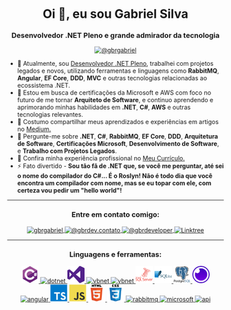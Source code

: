 <h1 align="center">Oi 👋, eu sou Gabriel Silva</h1>
<h3 align="center">Desenvolvedor .NET Pleno e grande admirador da tecnologia</h3>
<p align="center"> 
  <a href="https://www.linkedin.com/in/gbrgabriel/" target="_blank">
    <img src="https://img.shields.io/badge/LinkedIn-%40gbrgabriel-blue?logo=linkedin&style=for-the-badge" alt="@gbrgabriel" />
  </a> 
</p>


- 🔭 Atualmente, sou [Desenvolvedor .NET Pleno](https://www.linkedin.com/in/gbrgabriel/), trabalhei com projetos legados e novos, utilizando ferramentas e linguagens como **RabbitMQ**, **Angular**, **EF Core**, **DDD**, **MVC** e outras tecnologias relacionadas ao ecossistema .NET.
- 🌱 Estou em busca de certificações da Microsoft e AWS com foco no futuro de me tornar **Arquiteto de Software**, e continuo aprendendo e aprimorando minhas habilidades em **.NET**, **C#**, **AWS** e outras tecnologias relevantes.
- 📝 Costumo compartilhar meus aprendizados e experiências em artigos no <a href="https://medium.com/@gbrdev.contato" target="blank">Medium.</a>
- 💬 Pergunte-me sobre **.NET**, **C#**, **RabbitMQ**, **EF Core**, **DDD**, **Arquitetura de Software**, **Certificações Microsoft**, **Desenvolvimento de Software**, e **Trabalho com Projetos Legados**.
- 📄 Confira minha experiência profissional no <a href="https://drive.google.com/file/d/1wR7ahuUWnfsoxCgDXWPpqD0mPagCBjBt/view?usp=sharing" target="_blank"> Meu Currículo.</a>
-  ⚡ Fato divertido - **Sou tão fã de .NET que, se você me perguntar, até sei o nome do compilador do C#... É o Roslyn! Não é todo dia que você encontra um compilador com nome, mas se eu topar com ele, com certeza vou pedir um "hello world"!**
---

<h3 align="center">Entre em contato comigo:</h3>
<p align="center">
  <a href="https://linkedin.com/in/gbrgabriel/" target="_blank">
    <img align="center" src="https://raw.githubusercontent.com/rahuldkjain/github-profile-readme-generator/master/src/images/icons/Social/linked-in-alt.svg" alt="gbrgabriel" height="30" width="40" />
  </a>
  <a href="https://medium.com/@gbrdev.contato" target="_blank">
    <img align="center" src="https://raw.githubusercontent.com/rahuldkjain/github-profile-readme-generator/master/src/images/icons/Social/medium.svg" alt="@gbrdev.contato" height="30" width="40" />
  </a>
  <a href="https://github.com/gbrdeveloper" target="_blank">
    <img align="center" src="https://raw.githubusercontent.com/rahuldkjain/github-profile-readme-generator/master/src/images/icons/Social/github.svg" alt="@gbrdeveloper" height="30" width="40" />
  </a>
  <a href="https://linktr.ee/gbrGabriel" target="_blank">
    <img align="center" src="https://uxwing.com/wp-content/themes/uxwing/download/brands-and-social-media/linktree-logo-icon.png" alt="Linktree" height="30" width="40" />
  </a>
</p>

</p>

---

<h3 align="center">Linguagens e ferramentas:</h3>
<p align="center">
  <a href="https://learn.microsoft.com/en-us/dotnet/csharp/" target="_blank" rel="noreferrer"> 
    <img src="https://raw.githubusercontent.com/devicons/devicon/master/icons/csharp/csharp-original.svg" alt="csharp" width="40" height="40"/> 
  </a>
  <a href="https://dotnet.microsoft.com/" target="_blank" rel="noreferrer"> 
    <img src="https://www.svgrepo.com/show/376369/dotnet.svg" alt="dotnet" width="40" height="40"/> 
  </a>
  <a href="https://learn.microsoft.com/en-us/dotnet/visual-basic/" target="_blank" rel="noreferrer"> 
    <img src="https://raw.githubusercontent.com/devicons/devicon/master/icons/visualstudio/visualstudio-plain.svg" alt="vbnet" width="40" height="40"/> 
  </a>
   <a href="https://code.visualstudio.com" target="_blank" rel="noreferrer"> 
    <img src="https://img.icons8.com/?size=48&id=0OQR1FYCuA9f&format=png" alt="vbnet" width="40" height="40"/> 
  </a>
   <a href="https://www.jetbrains.com/pt-br/rider/" target="_blank" rel="noreferrer"> 
    <img src="https://upload.wikimedia.org/wikipedia/commons/thumb/6/6e/JetBrains_Rider_Icon.svg/1200px-JetBrains_Rider_Icon.svg.png" alt="vbnet" width="40" height="40"/> 
  </a>
  <a href="https://www.microsoft.com/en-us/sql-server" target="_blank" rel="noreferrer"> 
    <img src="https://raw.githubusercontent.com/devicons/devicon/master/icons/microsoftsqlserver/microsoftsqlserver-plain-wordmark.svg" alt="sqlserver" width="40" height="40"/> 
  </a>
  <a href="https://www.sqlite.org/" target="_blank" rel="noreferrer"> 
    <img src="https://raw.githubusercontent.com/devicons/devicon/master/icons/sqlite/sqlite-original-wordmark.svg" alt="sqlite" width="40" height="40"/> 
  </a>
  <a href="https://www.postgresql.org/" target="_blank" rel="noreferrer"> 
    <img src="https://raw.githubusercontent.com/devicons/devicon/master/icons/postgresql/postgresql-original-wordmark.svg" alt="postgresql" width="40" height="40"/> 
  </a>
  <a href="https://insomnia.rest/" target="_blank" rel="noreferrer"> 
    <img src="https://raw.githubusercontent.com/devicons/devicon/master/icons/insomnia/insomnia-original.svg" alt="insomnia" width="40" height="40"/> 
  </a>
  <a href="https://angular.io/" target="_blank" rel="noreferrer"> 
    <img src="https://img.icons8.com/?size=80&id=l9a5tcSnBwcf&format=png" alt="angular" width="40" height="40"/> 
  </a>
  <a href="https://www.typescriptlang.org/" target="_blank" rel="noreferrer"> 
    <img src="https://raw.githubusercontent.com/devicons/devicon/master/icons/typescript/typescript-original.svg" alt="typescript" width="40" height="40"/> 
  </a>
  <a href="https://developer.mozilla.org/en-US/docs/Web/JavaScript" target="_blank" rel="noreferrer"> 
    <img src="https://raw.githubusercontent.com/devicons/devicon/master/icons/javascript/javascript-original.svg" alt="javascript" width="40" height="40"/> 
  </a>
  <a href="https://developer.mozilla.org/en-US/docs/Web/HTML" target="_blank" rel="noreferrer"> 
    <img src="https://raw.githubusercontent.com/devicons/devicon/master/icons/html5/html5-original-wordmark.svg" alt="html5" width="40" height="40"/> 
  </a>
  <a href="https://developer.mozilla.org/en-US/docs/Web/CSS" target="_blank" rel="noreferrer"> 
    <img src="https://raw.githubusercontent.com/devicons/devicon/master/icons/css3/css3-original-wordmark.svg" alt="css3" width="40" height="40"/> 
  </a>
  <a href="https://www.rabbitmq.com/" target="_blank" rel="noreferrer"> 
    <img src="https://www.vectorlogo.zone/logos/rabbitmq/rabbitmq-icon.svg" alt="rabbitmq" width="40" height="40"/> 
  </a>
  <a href="https://www.microsoft.com/en-us/" target="_blank" rel="noreferrer"> 
    <img src="https://upload.wikimedia.org/wikipedia/commons/4/44/Microsoft_logo.svg" alt="microsoft" width="40" height="40"/> 
  </a>
  <a href="https://www.restapitutorial.com/" target="_blank" rel="noreferrer"> 
    <img src="https://cdn-icons-png.flaticon.com/128/1493/1493169.png" alt="api" width="40" height="40"/> 
  </a>
</p>

